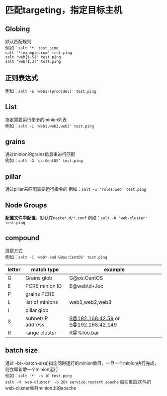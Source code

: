 # 匹配targeting，指定目标主机

Globing
---------
默认匹配规则<br>
例如：`salt '*' test.ping`<br>
  `salt '*.example.com' test.ping`<br>
  `salt 'web[1-5]' test.ping`<br>
  `salt 'web[1,3]' test.ping`

正则表达式
---------
例如：`salt -E 'web1-(prod|dev)' test.ping`

List
----
指定需要运行指令的minion列表<br>
例如：`salt -L 'web1,web2,web3' test.ping`

grains
-------
通过minion的grains信息来进行匹配<br>
例如：`salt -G 'os:CentOS' test.ping`

pillar
-------
通过pillar来匹配需要运行指令的
例如：`salt -I 'roles:web' test.ping`

Node Groups
------------
**配置文件中配置**，默认在`master.d/*.conf`
例如：`salt -N 'web-cluster' test.ping`

compound
--------
混搭方式<br>
例如：`salt -C 'web* and G@os:CentOS' test.ping`

|letter|match type|example|
|------|----------|-------|
|G|Grains glob|G@os:CentOS|
|E|PCRE minion ID|E@web\d+\.loc|
|P|grains PCRE||
|L|list of minions|web1,web2,web3|
|I|pillar glob||
|S|subnet/IP address|S@192.168.42.59 or S@192.168.42.149|
|R|range cluster|R@%foo.bar|

batch size
----------
通过 -b(--batch-size)指定同时运行的minion数目，一旦一个minion执行完成，则立即新增一个minion运行<br>
例如：`salt '*' -b 10 test.ping`<br>
`salt -N 'web-cluster' -b 20% service.restart apache` 每次重启20%的web-cluster集群minion上的apache
